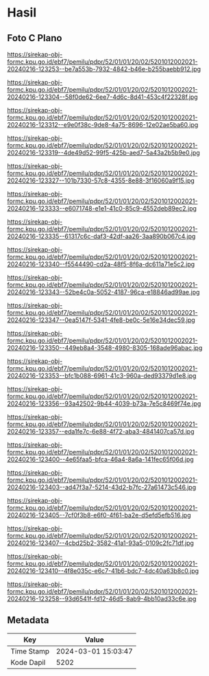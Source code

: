 # Hasil

## Foto C Plano

https://sirekap-obj-formc.kpu.go.id/ebf7/pemilu/pdpr/52/01/01/20/02/5201012002021-20240216-123253--be7a553b-7932-4842-b46e-b255baebb912.jpg

https://sirekap-obj-formc.kpu.go.id/ebf7/pemilu/pdpr/52/01/01/20/02/5201012002021-20240216-123304--58f0de62-6ee7-4d6c-8d41-453c4f22328f.jpg

https://sirekap-obj-formc.kpu.go.id/ebf7/pemilu/pdpr/52/01/01/20/02/5201012002021-20240216-123312--e9e0f38c-9de8-4a75-8696-12e02ae5ba60.jpg

https://sirekap-obj-formc.kpu.go.id/ebf7/pemilu/pdpr/52/01/01/20/02/5201012002021-20240216-123319--4de49d52-99f5-425b-aed7-5a43a2b5b9e0.jpg

https://sirekap-obj-formc.kpu.go.id/ebf7/pemilu/pdpr/52/01/01/20/02/5201012002021-20240216-123327--101b7330-57c8-4355-8e88-3f16060a9f15.jpg

https://sirekap-obj-formc.kpu.go.id/ebf7/pemilu/pdpr/52/01/01/20/02/5201012002021-20240216-123333--e6071748-e1e1-41c0-85c9-4552deb89ec2.jpg

https://sirekap-obj-formc.kpu.go.id/ebf7/pemilu/pdpr/52/01/01/20/02/5201012002021-20240216-123335--61317c6c-daf3-42df-aa26-3aa890b067c4.jpg

https://sirekap-obj-formc.kpu.go.id/ebf7/pemilu/pdpr/52/01/01/20/02/5201012002021-20240216-123340--f5544490-cd2a-48f5-8f6a-dc611a71e5c2.jpg

https://sirekap-obj-formc.kpu.go.id/ebf7/pemilu/pdpr/52/01/01/20/02/5201012002021-20240216-123343--52be4c0a-5052-4187-96ca-e18846ad99ae.jpg

https://sirekap-obj-formc.kpu.go.id/ebf7/pemilu/pdpr/52/01/01/20/02/5201012002021-20240216-123347--0ea5147f-5341-4fe8-be0c-5e16e34dec59.jpg

https://sirekap-obj-formc.kpu.go.id/ebf7/pemilu/pdpr/52/01/01/20/02/5201012002021-20240216-123350--449eb8a4-3548-4980-8305-168ade96abac.jpg

https://sirekap-obj-formc.kpu.go.id/ebf7/pemilu/pdpr/52/01/01/20/02/5201012002021-20240216-123353--bfc1b088-6961-41c3-960a-ded93379d1e8.jpg

https://sirekap-obj-formc.kpu.go.id/ebf7/pemilu/pdpr/52/01/01/20/02/5201012002021-20240216-123356--93a42502-9b44-4039-b73a-7e5c8469f74e.jpg

https://sirekap-obj-formc.kpu.go.id/ebf7/pemilu/pdpr/52/01/01/20/02/5201012002021-20240216-123357--eda1fe7c-6e88-4f72-aba3-4841407ca57d.jpg

https://sirekap-obj-formc.kpu.go.id/ebf7/pemilu/pdpr/52/01/01/20/02/5201012002021-20240216-123400--4e65faa5-bfca-46a4-8a6a-141fec65f06d.jpg

https://sirekap-obj-formc.kpu.go.id/ebf7/pemilu/pdpr/52/01/01/20/02/5201012002021-20240216-123403--ad47f3a7-5214-43d2-b7fc-27a61473c546.jpg

https://sirekap-obj-formc.kpu.go.id/ebf7/pemilu/pdpr/52/01/01/20/02/5201012002021-20240216-123405--7cf0f3b8-e6f0-4f61-ba2e-d5efd5efb516.jpg

https://sirekap-obj-formc.kpu.go.id/ebf7/pemilu/pdpr/52/01/01/20/02/5201012002021-20240216-123407--4cbd25b2-3582-41a1-93a5-0109c2fc71df.jpg

https://sirekap-obj-formc.kpu.go.id/ebf7/pemilu/pdpr/52/01/01/20/02/5201012002021-20240216-123410--4f8e035c-e6c7-41b6-bdc7-4dc40a63b8c0.jpg

https://sirekap-obj-formc.kpu.go.id/ebf7/pemilu/pdpr/52/01/01/20/02/5201012002021-20240216-123258--93d6541f-fd12-46d5-8ab9-4bb10ad33c6e.jpg


## Metadata

| Key        | Value               |
| ---------- | ------------------- |
| Time Stamp | 2024-03-01 15:03:47 |
| Kode Dapil | 5202                |



